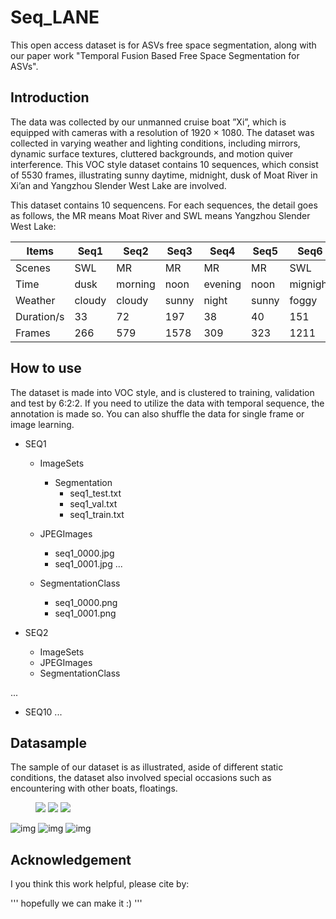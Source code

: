 # Seq_LANE
This open access dataset is for ASVs free space segmentation, along with our paper work "Temporal Fusion Based Free Space Segmentation
for ASVs".

## Introduction
The data was collected by our unmanned cruise boat ”Xi”, which is equipped with cameras with a resolution of 1920 × 1080. The dataset was collected in varying weather and lighting conditions, including mirrors, dynamic surface textures, cluttered backgrounds, and motion quiver interference. This VOC style dataset contains 10 sequences, which consist of 5530 frames, illustrating sunny daytime, midnight, dusk of Moat River in Xi’an and Yangzhou Slender West Lake are involved. 

This dataset contains 10 sequencens. For each sequences, the detail goes as follows, the MR means Moat River and SWL means Yangzhou Slender West Lake:

| Items| Seq1 | Seq2 | Seq3 | Seq4 | Seq5 | Seq6 | Seq7 | Seq8 | Seq9 | Seq10 |
|----- | ---- |----- | ---- |---- | ---- |----- | ---- |---- | ---- |----- |
| Scenes| SWL | MR | MR | MR | MR | SWL | SWL | SWL | SWL | SWL |
| Time | dusk | morning | noon | evening | noon | mignight | afternoon | afternoon | dusk | dusk |
| Weather | cloudy | cloudy | sunny | night | sunny | foggy | sunny | cloudy | sunny | sunny |
| Duration/s | 33 | 72 | 197 | 38 | 40 | 151 | 79 | 33 | 39 | 09 |
| Frames | 266 | 579 | 1578 | 309 | 323 | 1211 | 633 | 271 | 313 | 47 |

## How to use

The dataset is made into VOC style, and is clustered to training, validation and test by 6:2:2. If you need to utilize the data with temporal sequence, the annotation is made so. You can also shuffle the data for single frame or image learning.

- SEQ1
  - ImageSets
    - Segmentation
      - seq1_test.txt
      - seq1_val.txt
      - seq1_train.txt

  - JPEGImages
    - seq1_0000.jpg
    - seq1_0001.jpg
...

  - SegmentationClass
    - seq1_0000.png
    - seq1_0001.png

 - SEQ2
   - ImageSets
   - JPEGImages
   - SegmentationClass

...

 - SEQ10
...

## Datasample
The sample of our dataset is as illustrated, aside of different static conditions, the dataset also involved special occasions such as encountering with other boats, floatings.

<figure class="third">
    <img src="https://github.com/Lxy9710/Seq_LANE/blob/main/gif1.gif">
    <img src="https://github.com/Lxy9710/Seq_LANE/blob/main/gif2.gif">
    <img src="https://github.com/Lxy9710/Seq_LANE/blob/main/gif3.gif">
</figure>

![img](https://github.com/Lxy9710/Seq_LANE/blob/main/gif1.gif) ![img](https://github.com/Lxy9710/Seq_LANE/blob/main/gif2.gif) ![img](https://github.com/Lxy9710/Seq_LANE/blob/main/gif3.gif)

## Acknowledgement 
I you think this work helpful, please cite by:

'''
hopefully we can make it :)
'''
